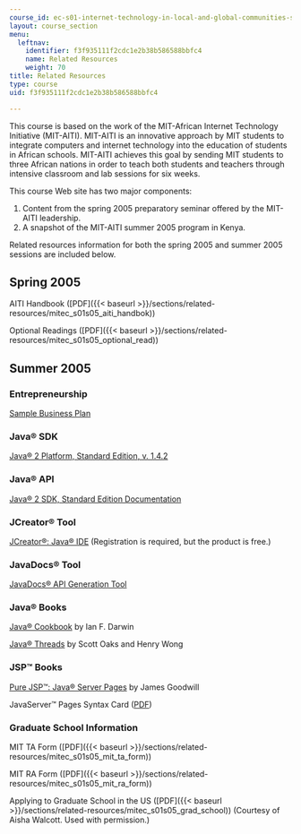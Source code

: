 ```yaml
---
course_id: ec-s01-internet-technology-in-local-and-global-communities-spring-2005-summer-2005
layout: course_section
menu:
  leftnav:
    identifier: f3f935111f2cdc1e2b38b586588bbfc4
    name: Related Resources
    weight: 70
title: Related Resources
type: course
uid: f3f935111f2cdc1e2b38b586588bbfc4

---
```


This course is based on the work of the MIT-African Internet Technology Initiative (MIT-AITI). MIT-AITI is an innovative approach by MIT students to integrate computers and internet technology into the education of students in African schools. MIT-AITI achieves this goal by sending MIT students to three African nations in order to teach both students and teachers through intensive classroom and lab sessions for six weeks.

This course Web site has two major components:

1.  Content from the spring 2005 preparatory seminar offered by the MIT-AITI leadership.
2.  A snapshot of the MIT-AITI summer 2005 program in Kenya.

Related resources information for both the spring 2005 and summer 2005 sessions are included below.

Spring 2005
-----------

AITI Handbook ([PDF]({{< baseurl >}}/sections/related-resources/mitec_s01s05_aiti_handbok))

Optional Readings ([PDF]({{< baseurl >}}/sections/related-resources/mitec_s01s05_optional_read))

Summer 2005
-----------

### Entrepreneurship

[Sample Business Plan](http://www.bplans.com/sample_business_plans.php)

### Java® SDK

[Java® 2 Platform, Standard Edition, v. 1.4.2](http://java.sun.com/j2se/1.4.2/download.html)

### Java® API

[Java® 2 SDK, Standard Edition Documentation](http://java.sun.com/j2se/1.4.2/docs/index.html)

### JCreator® Tool

[JCreator®: Java® IDE](http://www.jcreator.com/index.htm) (Registration is required, but the product is free.)

### JavaDocs® Tool

[JavaDocs® API Generation Tool](http://java.sun.com/j2se/javadoc/index.jsp)

### Java® Books

[Java® Cookbook](http://www.oreilly.com/catalog/javacook/) by Ian F. Darwin

[Java® Threads](http://www.oreilly.com/catalog/jthreads3/) by Scott Oaks and Henry Wong

### JSP™ Books

[Pure JSP™: Java® Server Pages](http://www.informit.com/store/product.aspx?isbn=0672319020) by James Goodwill

JavaServer™ Pages Syntax Card ([PDF](http://java.sun.com/products/jsp/syntax/1.2/card12.pdf))

### Graduate School Information

MIT TA Form ([PDF]({{< baseurl >}}/sections/related-resources/mitec_s01s05_mit_ta_form))

MIT RA Form ([PDF]({{< baseurl >}}/sections/related-resources/mitec_s01s05_mit_ra_form))

Applying to Graduate School in the US ([PDF]({{< baseurl >}}/sections/related-resources/mitec_s01s05_grad_school)) (Courtesy of Aisha Walcott. Used with permission.)